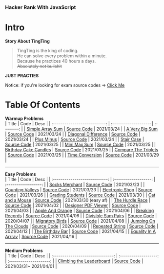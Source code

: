 ### Hacker Rank With JavaScript

# Intro 
**Story About TingTing**

> TingTing is the king of coding.  
He can solve every problem within a minute.  
Because he practices 40 hours a days.  
~~Absolutely not bullshit~~

**JUST PRACTIES** 

Notice: if you're looking for exam source codes =>  [Click Me](EXAM.md)
# Table Of Contents  
**Warmup Problems**  
|             Title             |         Code          |    Desc    |
| :---------------------------: | :-------------------: | :--------: |
|   [Simple Array Sum][2web]    | [Source Code][2code]  | 2021/03/24 |
|    [A Very Big Sum][3web]     | [Source Code][2code]  | 2021/03/24 |
|  [Diagonal Difference][4web]  | [Source Code][4code]  | 2021/03/24 |
|      [Plus Minus][5web]       | [Source Code][5code]  | 2021/03/24 |
|      [Stair Case][6web]       | [Source Code][6code]  | 2021/03/25 |
|     [Mini Max Sum][7web]      | [Source Code][7code]  | 2021/03/25 |
| [Birthday Cake Candles][8web] | [Source Code][8code]  | 2021/03/25 |
| [Compare The Triplets][9web]  | [Source Code][9code]  | 2021/03/25 |
|   [Time Conversion][12web]    | [Source Code][12code] | 2021/03/29 |


---
**Easy Problems**  
|             Title              |         Code          |         Desc         |
| :----------------------------: | :-------------------: | :------------------: |
|     [Socks Merchant][1web]     | [Source Code][1code]  |      2021/03/23      |
|   [Counting Valleys][10web]    | [Source Code][10code] |      2021/03/23      |
|    [Electronic Shop][11web]    | [Source Code][11code] |      2021/03/26      |
|   [Grading Students][13web]    | [Source Code][13code] |      2021/03/30      |
|    [Cat and a Mouse][14web]    | [Source Code][14code] | 2021/03/30 (easy af) |
|    [The Hurdle Race][16web]    | [Source Code][16code] |      2021/04/02      |
|  [Designer PDF Viewer][17web]  | [Source Code][17code] |      2021/04/03      |
|   [Apple And Orange][18web]    | [Source Code][18code] |      2021/04/06      |
|   [Breaking Records][19web]    | [Source Code][19code] |      2021/04/06      |
|  [Divisible Sum Pairs][20web]  | [Source Code][20code] |      2020/04/07      |
|    [Migratory Birds][21web]    | [Source Code][21code] |      2021/04/08      |
| [Jumping On The Clouds][22web] | [Source Code][22code] |      2020/04/09      |
|    [Repeated String][23web]    | [Source Code][23code] |      2021/04/12      |
|   [The Birthday Bar][24web]    | [Source Code][24code] |      2021/04/15      |
| [Equality In A Arrray][25web]  | [Source Code][25code] |      2021/04/16      |

---
**Medium Problems**  
|               Title               |         Code          |          Desc           |
| :-------------------------------: | :-------------------: | :---------------------: |
| [Climbing the Leaderboard][15web] | [Source Code][15code] | 2021/03/31~  2021/04/01 |





<!-- URL Below -->
[1web]:https://www.hackerrank.com/challenges/sock-merchant/problem
[1code]:./src/easy/socksMerchant.js

[2web]:https://www.hackerrank.com/challenges/simple-array-sum/problem
[2code]:./src/warmup/simpleArraySum.js

[3web]:https://www.hackerrank.com/challenges/a-very-big-sum/problem

[4web]:https://www.hackerrank.com/challenges/diagonal-difference/problem
[4code]:./src/warmup/diagonalDifference.js

[5web]:https://www.hackerrank.com/challenges/plus-minus/problem
[5code]:./src/warmup/plusMinus.js

[6web]:https://www.hackerrank.com/challenges/staircase/problem
[6code]:./src/warmup/stairCase.js

[7web]:https://www.hackerrank.com/challenges/mini-max-sum/problem
[7code]:./src/warmup/miniMaxSum.js

[8web]:https://www.hackerrank.com/challenges/birthday-cake-candles/problem
[8code]:./src/warmup/birthdayCakeCandles.js

[9web]:https://www.hackerrank.com/challenges/compare-the-triplets/problem
[9code]:./src/warmup/compareTheTriplets.js

[10web]:https://www.hackerrank.com/challenges/counting-valleys/problem
[10code]:./src/easy/countingValleys.js

[11web]:https://www.hackerrank.com/challenges/electronics-shop/problem
[11code]:./src/easy/electronicsShop.js

[12web]:https://www.hackerrank.com/challenges/time-conversion/problem
[12code]:./src/warmup/timeConversion.js

[13web]:https://www.hackerrank.com/challenges/grading/problem
[13code]:./src/easy/gradingStudents.js

[14web]:https://www.hackerrank.com/challenges/cats-and-a-mouse/problem
[14code]:./src/easy/catAndMouse.js

[15web]:https://www.hackerrank.com/challenges/climbing-the-leaderboard/problem
[15code]:./src/medium/climbingTheLeaderboard.js

[16web]:https://www.hackerrank.com/challenges/the-hurdle-race/problem
[16code]:./src/easy/hurdleRace.js

[17web]:https://www.hackerrank.com/challenges/designer-pdf-viewer/problem
[17code]:./src/easy/designerPdfViewer.js

[18web]:https://www.hackerrank.com/challenges/apple-and-orange/problem
[18code]:./src/easy/appleAndOrange.js

[19web]:https://www.hackerrank.com/challenges/breaking-best-and-worst-records/problem
[19code]:./src/easy/breakingRecords.js

[20web]:https://www.hackerrank.com/challenges/divisible-sum-pairs/problem
[20code]:./src/easy/divisibleSumPairs.js


[21web]:https://www.hackerrank.com/challenges/migratory-birds/problem
[21code]:./src/easy/migratoryBirds.js

[22web]:https://www.hackerrank.com/challenges/jumping-on-the-clouds/problem
[22code]:./src/easy/jumpingOnTheClouds.js

[23web]:https://www.hackerrank.com/challenges/repeated-string/problem
[23code]:./src/easy/repeatedString.js

[24web]:https://www.hackerrank.com/challenges/the-birthday-bar/problem
[24code]:./src/easy/theBirthdayBar.js

[25web]:https://www.hackerrank.com/challenges/equality-in-a-arrray/problem
[25code]:./src/easy/equalityInAArrray.js